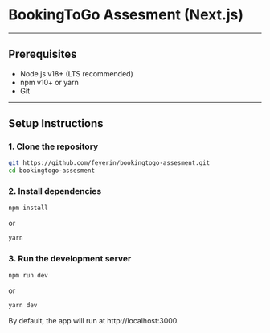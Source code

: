 # BookingToGo Assesment (Next.js)


---

## Prerequisites

- Node.js v18+ (LTS recommended)
- npm v10+ or yarn
- Git

---

## Setup Instructions

### 1. Clone the repository

```bash
git https://github.com/feyerin/bookingtogo-assesment.git
cd bookingtogo-assesment
```


### 2. Install dependencies
```bash
npm install
```
or 
```bash
yarn
```
### 3. Run the development server
```bash
npm run dev
```
or 
```bash
yarn dev
```
By default, the app will run at http://localhost:3000.
